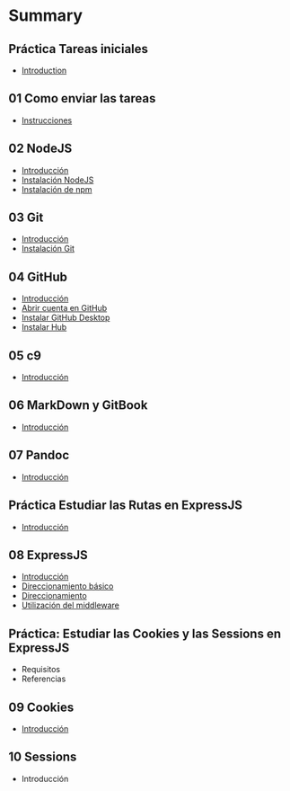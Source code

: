 # Summary

## Práctica Tareas iniciales

* [Introduction](README.md)

## 01 Como enviar las tareas

* [Instrucciones](01-como-enviar-las-tareas/instrucciones.md)

## 02 NodeJS

* [Introducción](02-nodejs/introduccion.md)
* [Instalación NodeJS](02-nodejs/introduccion/instalacion-nodejs.md)
* [Instalación de npm](02-nodejs/instalacion-de-npm.md)

## 03 Git

* [Introducción](03-git/introduccion.md)
* [Instalación Git](03-git/instalacion-git.md)

## 04 GitHub

* [Introducción](04-github/introduccion.md)
* [Abrir cuenta en GitHub](04-github/abrir-cuenta-en-github.md)
* [Instalar GitHub Desktop](04-github/instalar-github-desktop.md)
* [Instalar Hub](04-github/instalar-hub.md)

## 05 c9

* [Introducción](05-c9/introduccion.md)

## 06 MarkDown y GitBook

* [Introducción](06-markdown-y-gitbook/introduccion.md)

## 07 Pandoc

* [Introducción](07-pandoc/introduccion.md)

## Práctica Estudiar las Rutas en ExpressJS

* [Introducción](practica-estudiar-las-rutas-en-expressjs/introduccion.md)

## 08 ExpressJS

* [Introducción](08-expressjs/introduccion.md)
* [Direccionamiento básico](08-expressjs/basic-routing.md)
* [Direccionamiento](08-expressjs/routing-guide.md)
* [Utilización del middleware](08-expressjs/using-middleware.md)

## Práctica: Estudiar las Cookies y las Sessions en ExpressJS

* Requisitos
* Referencias

## 09 Cookies

* [Introducción](introduccion.md)

## 10 Sessions

* Introducción

